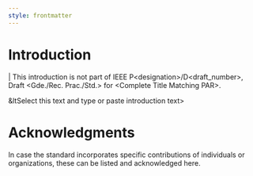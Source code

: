 ```yaml
---
style: frontmatter
---
```


# Introduction

| This introduction is not part of IEEE P&lt;designation>/D&lt;draft_number&gt;, Draft &lt;Gde./Rec. Prac./Std.&gt; for &lt;Complete Title Matching PAR&gt;.

&ltSelect this text and type or paste introduction text&gt;

# Acknowledgments

In case the standard incorporates specific contributions of individuals or organizations, these can be listed and acknowledged here.
